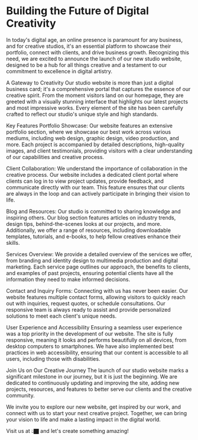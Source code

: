 # Building the Future of Digital Creativity



In today's digital age, an online presence is paramount for any business, and for creative studios, it's an essential platform to showcase their portfolio, connect with clients, and drive business growth. Recognizing this need, we are excited to announce the launch of our new studio website, designed to be a hub for all things creative and a testament to our commitment to excellence in digital artistry.

A Gateway to Creativity
Our studio website is more than just a digital business card; it's a comprehensive portal that captures the essence of our creative spirit. From the moment visitors land on our homepage, they are greeted with a visually stunning interface that highlights our latest projects and most impressive works. Every element of the site has been carefully crafted to reflect our studio's unique style and high standards.

Key Features
Portfolio Showcase:
Our website features an extensive portfolio section, where we showcase our best work across various mediums, including web design, graphic design, video production, and more. Each project is accompanied by detailed descriptions, high-quality images, and client testimonials, providing visitors with a clear understanding of our capabilities and creative process.

Client Collaboration:
We understand the importance of collaboration in the creative process. Our website includes a dedicated client portal where clients can log in to view project updates, provide feedback, and communicate directly with our team. This feature ensures that our clients are always in the loop and can actively participate in bringing their vision to life.

Blog and Resources:
Our studio is committed to sharing knowledge and inspiring others. Our blog section features articles on industry trends, design tips, behind-the-scenes looks at our projects, and more. Additionally, we offer a range of resources, including downloadable templates, tutorials, and e-books, to help fellow creatives enhance their skills.

Services Overview:
We provide a detailed overview of the services we offer, from branding and identity design to multimedia production and digital marketing. Each service page outlines our approach, the benefits to clients, and examples of past projects, ensuring potential clients have all the information they need to make informed decisions.

Contact and Inquiry Forms:
Connecting with us has never been easier. Our website features multiple contact forms, allowing visitors to quickly reach out with inquiries, request quotes, or schedule consultations. Our responsive team is always ready to assist and provide personalized solutions to meet each client's unique needs.

User Experience and Accessibility
Ensuring a seamless user experience was a top priority in the development of our website. The site is fully responsive, meaning it looks and performs beautifully on all devices, from desktop computers to smartphones. We have also implemented best practices in web accessibility, ensuring that our content is accessible to all users, including those with disabilities.

Join Us on Our Creative Journey
The launch of our studio website marks a significant milestone in our journey, but it is just the beginning. We are dedicated to continuously updating and improving the site, adding new projects, resources, and features to better serve our clients and the creative community.

We invite you to explore our new website, get inspired by our work, and connect with us to start your next creative project. Together, we can bring your vision to life and make a lasting impact in the digital world.

Visit us at  👆🏿 and let's create something amazing!








